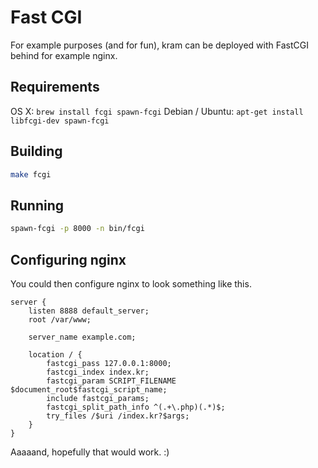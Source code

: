 # Fast CGI

For example purposes (and for fun), kram can be deployed with FastCGI behind for example nginx. 

## Requirements

OS X: `brew install fcgi spawn-fcgi`
Debian / Ubuntu: `apt-get install libfcgi-dev spawn-fcgi`

## Building

```bash
make fcgi
```

## Running

```bash
spawn-fcgi -p 8000 -n bin/fcgi
```

## Configuring nginx

You could then configure nginx to look something like this.

```
server {
    listen 8888 default_server;
    root /var/www;

    server_name example.com;

    location / {
        fastcgi_pass 127.0.0.1:8000;
        fastcgi_index index.kr;
        fastcgi_param SCRIPT_FILENAME $document_root$fastcgi_script_name;
        include fastcgi_params;
        fastcgi_split_path_info ^(.+\.php)(.*)$;
        try_files /$uri /index.kr?$args;
    }
}
```

Aaaaand, hopefully that would work. :)
